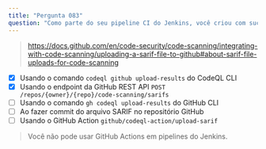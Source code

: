 ```yaml
---
title: "Pergunta 083"
question: "Como parte do seu pipeline CI do Jenkins, você criou com sucesso e analisou um banco de dados CodeQL, produzindo assim um arquivo SARIF. Como você pode enviar o arquivo SARIF para o GitHub? (Escolha duas.)"
---
```



> https://docs.github.com/en/code-security/code-scanning/integrating-with-code-scanning/uploading-a-sarif-file-to-github#about-sarif-file-uploads-for-code-scanning
- [x] Usando o comando `codeql github upload-results` do CodeQL CLI
- [x] Usando o endpoint da GitHub REST API `POST /repos/{owner}/{repo}/code-scanning/sarifs`
- [ ] Usando o comando `gh codeql upload-results` do GitHub CLI
- [ ] Ao fazer commit do arquivo SARIF no repositório GitHub
- [ ] Usando o GitHub Action `github/codeql-action/upload-sarif`
> Você não pode usar GitHub Actions em pipelines do Jenkins.

